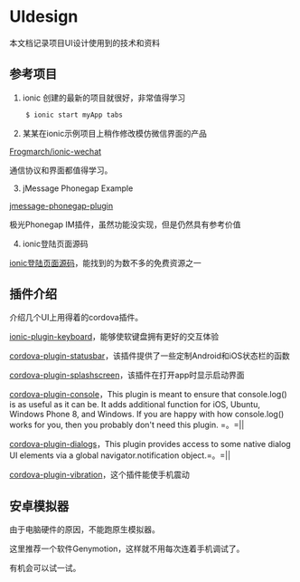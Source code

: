 # UIdesign

本文档记录项目UI设计使用到的技术和资料

## 参考项目

1. ionic 创建的最新的项目就很好，非常值得学习

```bash
	$ ionic start myApp tabs
```

2. 某某在ionic示例项目上稍作修改模仿微信界面的产品

[Frogmarch/ionic-wechat](https://github.com/Frogmarch/ionic-wechat)

通信协议和界面都值得学习。

3. jMessage Phonegap Example

[jmessage-phonegap-plugin](https://github.com/jpush/jmessage-phonegap-plugin)

极光Phonegap IM插件，虽然功能没实现，但是仍然具有参考价值


4. ionic登陆页面源码

[ionic登陆页面源码](http://www.phonegap100.com/themesinfo_44.html)，能找到的为数不多的免费资源之一

## 插件介绍

介绍几个UI上用得着的cordova插件。

[ionic-plugin-keyboard](https://github.com/driftyco/ionic-plugin-keyboard)，能够使软键盘拥有更好的交互体验

[cordova-plugin-statusbar](https://github.com/apache/cordova-plugin-statusbar)，该插件提供了一些定制Android和iOS状态栏的函数

[cordova-plugin-splashscreen](https://github.com/apache/cordova-plugin-splashscreen)，该插件在打开app时显示启动界面

[cordova-plugin-console](https://github.com/apache/cordova-plugin-console)，This plugin is meant to ensure that console.log() is as useful as it can be. It adds additional function for iOS, Ubuntu, Windows Phone 8, and Windows. If you are happy with how console.log() works for you, then you probably don't need this plugin. =。=||

[cordova-plugin-dialogs](https://github.com/apache/cordova-plugin-dialogs)，This plugin provides access to some native dialog UI elements via a global navigator.notification object.=。=||

[cordova-plugin-vibration](https://github.com/apache/cordova-plugin-vibration)，这个插件能使手机震动

## 安卓模拟器

由于电脑硬件的原因，不能跑原生模拟器。

这里推荐一个软件Genymotion，这样就不用每次连着手机调试了。

有机会可以试一试。